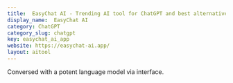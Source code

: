 ```yaml
---
title:  EasyChat AI - Trending AI tool for ChatGPT and best alternatives
display_name:  EasyChat AI
category: ChatGPT
category_slug: chatgpt
key: easychat_ai_app
website: https://easychat-ai.app/
layout: aitool
---
```


Conversed with a potent language model via interface.

